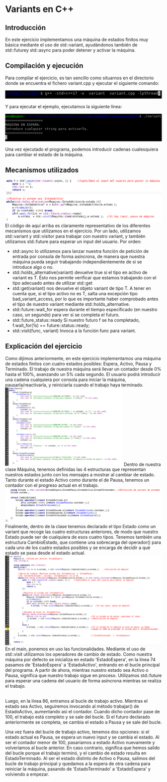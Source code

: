 <h1>Variants en C++</h1>
<h2>Introducción</h2>
En este ejercicio implementamos una máquina de estados finitos muy básica mediante el uso de std::variant, ayudándonos también de std::futurey std::async para poder detener 
y activar la máquina.

<h2>Compilación y ejecución</h2>
Para compilar el ejercicio, es tan sencillo como situarnos en el directorio donde se encuentra el fichero variant.cpp y ejecutar el siguiente comando:

![Compilación  del Ejemplo](images/1.png)

Y para ejecutar el ejemplo, ejecutamos la siguiente línea:

![Ejecución  del Ejemplo](images/2.png)

Una vez ejecutado el programa, podemos introducir cadenas cualesquiera para cambiar el estado de la máquina.

<h2>Mecanismos utilizados</h2>
<img src="images/6.png">
El código de aquí arriba es claramente representativo de los diferentes mecanismos que utilizamos en el ejercicio. Por un lado, utilizamos std::variant y std::visitor para
trabajar con nuestro variant, y también utilizamos std::future para esperar un input del usuario. Por orden:

* std::async lo utilizamos para lanzar nuestra función de petición de entrada por consola de forma asíncrona, de manera que nuestra máquina pueda seguir trabajando independientemente de si se introduce algo o no.
* std::holds_alternative<T>(variant) devuelve true si el tipo en activo de variant es T. Ésto nos permite verificar que estamos trabajando con el tipo adecuado antes de utilizar std::get
* std::get<T>(variant) nos devuelve el objeto variant de tipo T. A tener en cuenta que, si el tipo activo no es T, salta una excepción tipo bad_variant_access, por lo que es importante haber comprobado antes el tipo de nuestro variant mediante std::holds_alternative.
* std::future::wait_for espera durante el tiempo especificado (en nuestro caso, un segundo) para ver si se completa el futuro.
* std::future_status::ready Si nuestro futuro f se ha completado, f.wait_for(1s) == future::status::ready;
* std::visit(func, variant) Invoca a la función func para variant.

<h2>Explicación del ejercicio</h2>
Como dijimos anteriormente, en este ejercicio implementamos una máquina de estados finitos con cuatro estados posibles: Espera, Activo, Pausa y Terminado.
El trabajo de nuestra máquina será llevar un contador desde 0% hasta el 100%, avanzando un 5% cada segundo. El usuario podrá introducir una cadena cualquiera por consola para iniciar la máquina, pausarla/reactivarla, y reiniciarla cuando el trabajo haya terminado.
<br>
<img src="images/3.png" width="75%">
Dentro de nuestra clase Máquina, tenemos definidas las 4 estructuras que representan nuestros estados junto con los mensajes a mostrar al cambiar de estado.
Tanto durante el estado Activo como durante el de Pausa, tenemos un contador con el progreso actual en el trabajo.

<img src="images/4.png">
Finalmente, dentro de la clase tenemos declarado el tipo Estado como un variant que recoge las cuatro estructuras anteriores, de modo que nuestro Estado puede ser de cualquiera de esos cuatro tipos. Tenemos también una estructura CambioEstado, que contiene una sobrecarga del operador() para cada uno de los cuatro estados posibles y se encarga de decidir a qué estado se pasa desde el estado actual.

<img src="images/5.png" width="100%">
En el main, ponemos en uso las funcionalidades. Mediante el uso de std::visit utilizamos los operadores de cambio de estado. Como nuestra máquina por defecto se inicializa
en estado 'EstadoEspera', en la línea 74 pasamos de 'EstadoEspera' a 'EstadoActivo', entrando en el bucle principal del programa. A partir de ahora, mientras nuestro estado
sea Activo o Pausa, significa que nuestro trabajo sigue en proceso. Utilizamos std::future para esperar una cadena del usuario de forma asíncrona mientras se realiza el trabajo.

<br>Luego, en la línea 86, entramos al bucle de trabajo activo. Mientras el estado sea Activo, seguiremos invocando al método trabajar() de EstadoActivo, aumentando así el contador. Cuando dicho contador pase de 100, el trabajo está completo y se sale del bucle. Si el futuro declarado anteriormente se completa, se cambia el estado a Pausa y se sale del bucle.

Una vez fuera del bucle de trabajo activo, tenemos dos opciones: si el estado actual es Pausa, se espera un nuevo input y se cambia el estado. Al ser el contador menor de 100, pasaríamos a estado Activo nuevamente y volveríamos al bucle anterior. En caso contrario, significa que hemos salido del bucle porque el trabajo terminó, y el cambio de estado resulta en EstadoTerminado. Al ser el estado distinto de Activo o Pausa, salimos del bucle de trabajo principal y quedamos a la espera de otra cadena para reiniciar la máquina, pasando de 'EstadoTerminado' a 'EstadoEspera' y volviendo a empezar.
